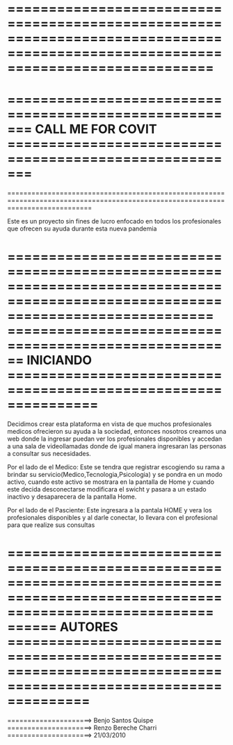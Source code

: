 =================================================================================================================================
=================================================================================================================================    
======================================================= CALL ME FOR COVIT =======================================================
=================================================================================================================================
=================================================================================================================================

Este es un proyecto sin fines de lucro enfocado en todos los profesionales que ofrecen su ayuda durante esta nueva pandemia


=================================================================================================================================
====================================================== INICIANDO  =============================================================== 
=================================================================================================================================
Decidimos crear esta plataforma en vista de que muchos profesionales medicos ofrecieron su ayuda a la sociedad, entonces nosotros 
creamos una web donde la ingresar puedan ver los profesionales disponibles y accedan a una sala de videollamadas donde de igual manera 
ingresaran las personas a consultar  sus necesidades.

Por el lado de el Medico:
    Este se tendra que registrar escogiendo su rama a brindar su servicio(Medico,Tecnologia,Psicologia) y se pondra en un modo 
    activo, cuando este activo se mostrara en la pantalla de Home y cuando este decida desconectarse modificara el swicht y pasara
    a un estado inactivo y desaparecera de la pantalla Home. 

 
Por el lado de el Pasciente:
    Este ingresara a la pantala HOME y vera los profesionales disponibles  y al darle conectar, lo llevara con el profesional para
    que realize sus consultas


=================================================================================================================================
====== AUTORES ==================================================================================================================
=================================================================================================================================
=====================> Benjo Santos Quispe
=====================> Renzo Bereche Charri
=====================> 21/03/2010
